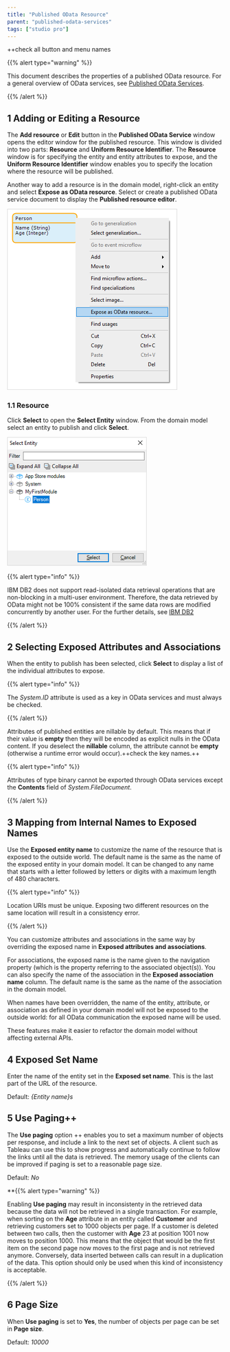 ```yaml
---
title: "Published OData Resource"
parent: "published-odata-services"
tags: ["studio pro"]
---
```

++check all button and menu names

{{% alert type="warning" %}}

This document describes the properties of a published OData resource. For a general overview of OData services, see [Published OData Services](published-odata-services).

{{% /alert %}}

## 1 Adding or Editing a Resource

The **Add resource** or **Edit** button in the **Published OData Service** window opens the editor window for the published resource. This window is divided into two parts: **Resource** and **Uniform Resource Identifier**. The **Resource** window is for specifying the entity and entity attributes to expose, and the **Uniform Resource Identifier** window enables you to specify the location where the resource will be published.

Another way to add a resource is in the domain model, right-click an entity and select **Expose as OData resource**. Select or create a published OData service document to display the **Published resource editor**.

![](attachments/16713722/16843929.png)

### 1.1 Resource

Click **Select** to open the **Select Entity** window.  From the domain model select an entity to publish and click  **Select**.

![](attachments/16713722/16843930.png)

{{% alert type="info" %}}

IBM DB2 does not support read-isolated data retrieval operations that are non-blocking in a multi-user environment. Therefore, the data retrieved by OData might not be 100% consistent if the same data rows are modified concurrently by another user. For the further details, see [IBM DB2](db2)

{{% /alert %}}

## 2 Selecting Exposed Attributes and Associations

When the entity to publish has been selected, click **Select** to display a list of the individual attributes to expose.

{{% alert type="info" %}}

The _System_._ID_ attribute is used as a key in OData services and must always be checked.

{{% /alert %}}

Attributes of published entities are nillable by default. This means that if their value is **empty** then they will be encoded as explicit nulls in the OData content. If you deselect the **nillable** column, the attribute cannot be **empty** (otherwise a runtime error would occur).++check the key names.++

{{% alert type="info" %}}

Attributes of type binary cannot be exported through OData services except the **Contents** field of _System_._FileDocument_.

{{% /alert %}}

## 3 Mapping from Internal Names to Exposed Names

Use the **Exposed entity name** to customize the name of the resource that is exposed to the outside world. The default name is the same as the name of the exposed entity in your domain model. It can be changed to any name that starts with a letter followed by letters or digits with a maximum length of 480 characters. 

{{% alert type="info" %}}

Location URIs must be unique. Exposing two different resources on the same location will result in a consistency error.

{{% /alert %}}

You can customize attributes and associations in the same way by overriding the exposed name in **Exposed attributes and associations**. 

For associations, the exposed name is the name given to the navigation property (which is the property referring to the associated object(s)). You can also specify the name of the association in the **Exposed association name** column. The default name is the same as the name of the association in the domain model.

When names have been overridden, the name of the entity, attribute, or association as defined in your domain model will not be exposed to the outside world: for all OData communication the exposed name will be used.

These features make it easier to refactor the domain model without affecting external APIs.

## 4 Exposed Set Name

Enter the name of the entity set in the  **Exposed set name**. This is the last part of the URL of the resource.

Default: *{Entity name}s*

## 5 Use Paging++

The **Use paging** option ++ enables you to set a maximum number of objects per response, and include a link to the next set of objects. A client such as Tableau can use this to show progress and automatically continue to follow the links until all the data is retrieved. The memory usage of the clients can be improved if  paging is set to a reasonable page size.

Default: *No*

**{{% alert type="warning" %}}

Enabling **Use paging** may result in inconsistenty in the retrieved data because the data will not be retrieved  in a single transaction. For example, when sorting on the **Age** attribute in an entity called **Customer** and retrieving customers set to 1000 objects per page. If a customer is deleted between two calls, then the customer with **Age** 23 at position 1001 now moves to position 1000. This means that the object that would be the first item on the second page now moves to the first page and is not retrieved anymore. Conversely,  data inserted between calls can result in a duplication of the data. This option should only be used when this kind of inconsistency is acceptable.

{{% /alert %}}

## 6 Page Size

When **Use paging** is set to **Yes**, the number of objects per page can be set in **Page size**.

Default: *10000*
